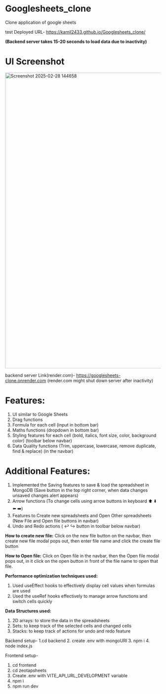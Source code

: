 # Googlesheets_clone
Clone application of google sheets

test Deployed URL- https://kamil2433.github.io/Googlesheets_clone/

**(Backend server takes 15-20 seconds to load data due to inactivity)**


# UI Screenshot

<img width="955" alt="Screenshot 2025-02-28 144658" src="https://github.com/user-attachments/assets/c99522c6-3f62-4c24-9dec-2dcd28fac079" />

backend server Link(render.com)- https://googlesheets-clone.onrender.com  (render.com might shut down server after inactivity)

# Features: 
1. UI similar to Google Sheets 
2. Drag functions 
3. Formula for each cell  (input in bottom bar)
4. Maths functions (dropdown in bottom bar)
5. Styling features for each cell (bold, italics, font size, color, background color) (toolbar below navbar)
6. Data Quality functions (Trim, uppercase, lowercase, remove duplicate, find & 
replace)  (in the navbar)

# Additional Features: 
1. Implemented the Saving features to save & load the spreadsheet in MongoDB  (Save button in the top right corner, when data changes unsaved changes alert appears)
2. Arrow functions (To change cells using arrow buttons in keyboard ⬆️ ⬇️ ⬅️ ➡️) 
3. Features to Create new spreadsheets and Open Other spreadsheets (New File and Open file buttons in navbar)
4. Undo and Redo actions (  ↩️ ↪️ button in toolbar below navbar)

**How to create new file:**
Click on the new file button on the navbar, then create new file modal pops out, then enter file name and click the create file button

**How to Open file:**
Click on Open file in the navbar, then the Open file modal pops out, in it click on the open button in front of the file name to open that file.

**Performance optimization techniques used:**
1. Used useEffect hooks to effectively display cell values when formulas are used
2. Used the useRef hooks effectively to manage arrow functions and switch cells quickly

**Data Structures used:**
1. 2D arrays: to store the data in the spreadsheets
2. Sets: to keep track of the selected cells and changed cells
3. Stacks: to keep track of actions for undo and redo feature


Backend setup-
1.cd backend
2. create .env with mongoURI
3. npm i
4. node index.js

Frontend setup-
1. cd frontend
2. cd zeotapsheets
3. Create .env with VITE_API_URL_DEVELOPMENT variable
4. npm i
5. npm run dev
